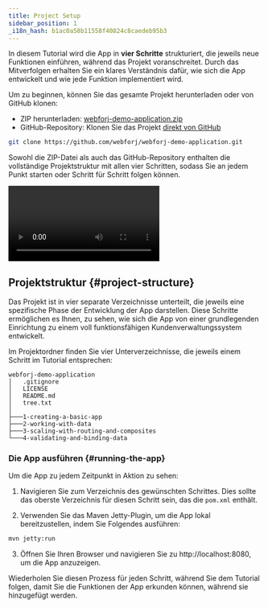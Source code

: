 ```yaml
---
title: Project Setup
sidebar_position: 1
_i18n_hash: b1ac0a58b11558f40824c8caedeb95b3
---
```

In diesem Tutorial wird die App in **vier Schritte** strukturiert, die jeweils neue Funktionen einführen, während das Projekt voranschreitet. Durch das Mitverfolgen erhalten Sie ein klares Verständnis dafür, wie sich die App entwickelt und wie jede Funktion implementiert wird.

Um zu beginnen, können Sie das gesamte Projekt herunterladen oder von GitHub klonen:
<!-- vale off -->
- ZIP herunterladen: [webforj-demo-application.zip](https://github.com/webforj/webforj-demo-application/archive/refs/heads/main.zip)
- GitHub-Repository: Klonen Sie das Projekt [direkt von GitHub](https://github.com/webforj/webforj-demo-application)
<!-- vale on -->
```bash
git clone https://github.com/webforj/webforj-demo-application.git
```

Sowohl die ZIP-Datei als auch das GitHub-Repository enthalten die vollständige Projektstruktur mit allen vier Schritten, sodass Sie an jedem Punkt starten oder Schritt für Schritt folgen können.

<div class="videos-container">
  <video controls>
    <source src="https://cdn.webforj.com/webforj-documentation/video/tutorials/project-setup.mp4" type="video/mp4"/>
  </video>
</div>

## Projektstruktur {#project-structure}

Das Projekt ist in vier separate Verzeichnisse unterteilt, die jeweils eine spezifische Phase der Entwicklung der App darstellen. Diese Schritte ermöglichen es Ihnen, zu sehen, wie sich die App von einer grundlegenden Einrichtung zu einem voll funktionsfähigen Kundenverwaltungssystem entwickelt.

Im Projektordner finden Sie vier Unterverzeichnisse, die jeweils einem Schritt im Tutorial entsprechen:

```
webforj-demo-application
│   .gitignore
│   LICENSE
│   README.md
│   tree.txt
│
├───1-creating-a-basic-app  
├───2-working-with-data
├───3-scaling-with-routing-and-composites
└───4-validating-and-binding-data
```

### Die App ausführen {#running-the-app}

Um die App zu jedem Zeitpunkt in Aktion zu sehen:

1) Navigieren Sie zum Verzeichnis des gewünschten Schrittes. Dies sollte das oberste Verzeichnis für diesen Schritt sein, das die `pom.xml` enthält.

2) Verwenden Sie das Maven Jetty-Plugin, um die App lokal bereitzustellen, indem Sie Folgendes ausführen:

```bash
mvn jetty:run
```

3) Öffnen Sie Ihren Browser und navigieren Sie zu http://localhost:8080, um die App anzuzeigen.

Wiederholen Sie diesen Prozess für jeden Schritt, während Sie dem Tutorial folgen, damit Sie die Funktionen der App erkunden können, während sie hinzugefügt werden.
